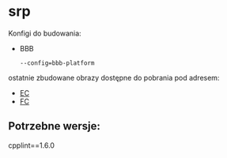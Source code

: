 # srp

Konfigi do budowania:
- BBB
    ```
    --config=bbb-platform
    ```

ostatnie zbudowane obrazy dostępne do pobrania pod adresem:
- [EC](https://simbaj.toadres.pl/job/srp-master-build/lastSuccessfulBuild/artifact/bazel-bin/deployment/cpu/ec/pkg.tar)
- [FC](https://simbaj.toadres.pl/job/srp-master-build/lastSuccessfulBuild/artifact/bazel-bin/deployment/cpu/fc/pkg.tar)

## Potrzebne wersje:
cpplint==1.6.0
